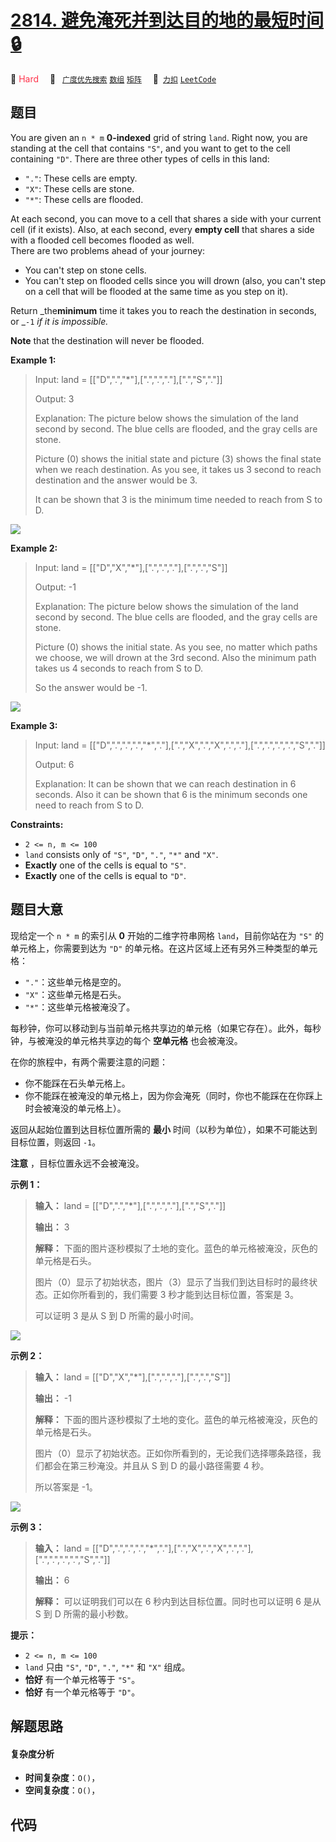 # [2814. 避免淹死并到达目的地的最短时间 🔒](https://2xiao.github.io/leetcode-js/problem/2814.html)

🔴 <font color=#ff334b>Hard</font>&emsp; 🔖&ensp; [`广度优先搜索`](/tag/breadth-first-search.md) [`数组`](/tag/array.md) [`矩阵`](/tag/matrix.md)&emsp; 🔗&ensp;[`力扣`](https://leetcode.cn/problems/minimum-time-takes-to-reach-destination-without-drowning) [`LeetCode`](https://leetcode.com/problems/minimum-time-takes-to-reach-destination-without-drowning)

## 题目

You are given an `n * m` **0-indexed** grid of string `land`. Right now, you
are standing at the cell that contains `"S"`, and you want to get to the cell
containing `"D"`. There are three other types of cells in this land:

  * `"."`: These cells are empty.
  * `"X"`: These cells are stone.
  * `"*"`: These cells are flooded.

At each second, you can move to a cell that shares a side with your current
cell (if it exists). Also, at each second, every **empty cell** that shares a
side with a flooded cell becomes flooded as well.  
There are two problems ahead of your journey:

  * You can't step on stone cells.
  * You can't step on flooded cells since you will drown (also, you can't step on a cell that will be flooded at the same time as you step on it).

Return _the**minimum** time it takes you to reach the destination in seconds,
or _`-1` _if it is impossible._

**Note** that the destination will never be flooded.



**Example 1:**

> Input: land = [["D",".","*"],[".",".","."],[".","S","."]]
> 
> Output: 3
> 
> Explanation: The picture below shows the simulation of the land second by second. The blue cells are flooded, and the gray cells are stone.
> 
> Picture (0) shows the initial state and picture (3) shows the final state when we reach destination. As you see, it takes us 3 second to reach destination and the answer would be 3.
> 
> It can be shown that 3 is the minimum time needed to reach from S to D.
> 
> 

![](https://fastly.jsdelivr.net/gh/doocs/leetcode@main/solution/2800-2899/2814.Minimum%20Time%20Takes%20to%20Reach%20Destination%20Without%20Drowning/images/ex1.png)

**Example 2:**

> Input: land = [["D","X","*"],[".",".","."],[".",".","S"]]
> 
> Output: -1
> 
> Explanation: The picture below shows the simulation of the land second by second. The blue cells are flooded, and the gray cells are stone.
> 
> Picture (0) shows the initial state. As you see, no matter which paths we choose, we will drown at the 3rd second. Also the minimum path takes us 4 seconds to reach from S to D.
> 
> So the answer would be -1.
> 
> 

![](https://fastly.jsdelivr.net/gh/doocs/leetcode@main/solution/2800-2899/2814.Minimum%20Time%20Takes%20to%20Reach%20Destination%20Without%20Drowning/images/ex2-2.png)

**Example 3:**

> Input: land = [["D",".",".",".","*","."],[".","X",".","X",".","."],[".",".",".",".","S","."]]
> 
> Output: 6
> 
> Explanation: It can be shown that we can reach destination in 6 seconds. Also it can be shown that 6 is the minimum seconds one need to reach from S to D.

**Constraints:**

  * `2 <= n, m <= 100`
  * `land` consists only of `"S"`, `"D"`, `"."`, `"*"` and `"X"`.
  * **Exactly** one of the cells is equal to `"S"`.
  * **Exactly** one of the cells is equal to `"D"`.


## 题目大意

现给定一个 `n * m` 的索引从 **0** 开始的二维字符串网格 `land`，目前你站在为 `"S"` 的单元格上，你需要到达为 `"D"`
的单元格。在这片区域上还有另外三种类型的单元格：

  * `"."`：这些单元格是空的。
  * `"X"`：这些单元格是石头。
  * `"*"`：这些单元格被淹没了。

每秒钟，你可以移动到与当前单元格共享边的单元格（如果它存在）。此外，每秒钟，与被淹没的单元格共享边的每个 **空单元格** 也会被淹没。

在你的旅程中，有两个需要注意的问题：

  * 你不能踩在石头单元格上。
  * 你不能踩在被淹没的单元格上，因为你会淹死（同时，你也不能踩在在你踩上时会被淹没的单元格上）。

返回从起始位置到达目标位置所需的 **最小** 时间（以秒为单位），如果不可能达到目标位置，则返回 `-1`。

**注意** ，目标位置永远不会被淹没。



**示例 1：**

> 
> 
> 
> 
> 
> **输入：** land = [["D",".","*"],[".",".","."],[".","S","."]]
> 
> **输出：** 3
> 
> **解释：** 下面的图片逐秒模拟了土地的变化。蓝色的单元格被淹没，灰色的单元格是石头。
> 
>  图片（0）显示了初始状态，图片（3）显示了当我们到达目标时的最终状态。正如你所看到的，我们需要 3 秒才能到达目标位置，答案是 3。
> 
> 可以证明 3 是从 S 到 D 所需的最小时间。
> 
> 

![](https://fastly.jsdelivr.net/gh/doocs/leetcode@main/solution/2800-2899/2814.Minimum%20Time%20Takes%20to%20Reach%20Destination%20Without%20Drowning/images/ex1.png)

**示例 2：**

> 
> 
> 
> 
> 
> **输入：** land = [["D","X","*"],[".",".","."],[".",".","S"]]
> 
> **输出：** -1
> 
> **解释：** 下面的图片逐秒模拟了土地的变化。蓝色的单元格被淹没，灰色的单元格是石头。
> 
> 图片（0）显示了初始状态。正如你所看到的，无论我们选择哪条路径，我们都会在第三秒淹没。并且从 S 到 D 的最小路径需要 4 秒。
> 
> 所以答案是 -1。
> 
> 

![](https://fastly.jsdelivr.net/gh/doocs/leetcode@main/solution/2800-2899/2814.Minimum%20Time%20Takes%20to%20Reach%20Destination%20Without%20Drowning/images/ex2-2.png)

**示例 3：**

> 
> 
> 
> 
> 
> **输入：** land = [["D",".",".",".","*","."],[".","X",".","X",".","."],[".",".",".",".","S","."]]
> 
> **输出：** 6
> 
> **解释：** 可以证明我们可以在 6 秒内到达目标位置。同时也可以证明 6 是从 S 到 D 所需的最小秒数。
> 
> 



**提示：**

  * `2 <= n, m <= 100`
  * `land` 只由 `"S"`, `"D"`, `"."`, `"*"` 和 `"X"` 组成。
  * **恰好** 有一个单元格等于 `"S"`。
  * **恰好** 有一个单元格等于 `"D"`。


## 解题思路

#### 复杂度分析

- **时间复杂度**：`O()`，
- **空间复杂度**：`O()`，

## 代码

```javascript

```